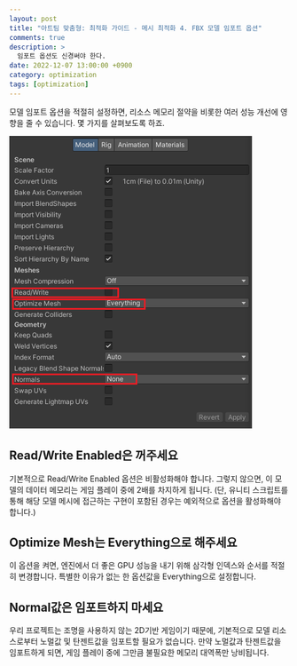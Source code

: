 ```yaml
---
layout: post
title: "아트팀 맞춤형: 최적화 가이드 - 메시 최적화 4. FBX 모델 임포트 옵션"
comments: true  
description: >
  임포트 옵션도 신경써야 한다.
date: 2022-12-07 13:00:00 +0900
category: optimization
tags: [optimization]
---
```


모델 임포트 옵션을 적절히 설정하면, 리소스 메모리 절약을 비롯한 여러 성능 개선에 영향을 줄 수 있습니다. 몇 가지를 살펴보도록 하죠.

![Untitled](/images/posts/art-team-fbx-import-setting/g01.png)

## Read/Write Enabled은 꺼주세요
기본적으로 Read/Write Enabled 옵션은 비활성화해야 합니다. 그렇지 않으면, 이 모델의 데이터 메모리는 게임 플레이 중에 2배를 차지하게 됩니다. (단, 유니티 스크립트를 통해 해당 모델 메시에 접근하는 구현이 포함된 경우는 예외적으로 옵션을 활성화해야 합니다.)   

## Optimize Mesh는 Everything으로 해주세요
이 옵션을 켜면, 엔진에서 더 좋은 GPU 성능을 내기 위해 삼각형 인덱스와 순서를 적절히 변경합니다. 특별한 이유가 없는 한 옵션값을 Everything으로 설정합니다.

## Normal값은 임포트하지 마세요
우리 프로젝트는 조명을 사용하지 않는 2D기반 게임이기 때문에, 기본적으로 모델 리소스로부터 노멀값 및 탄젠트값을 임포트할 필요가 없습니다. 만약 노멀값과 탄젠트값을 임포트하게 되면, 게임 플레이 중에 그만큼 불필요한 메모리 대역폭만 낭비됩니다.